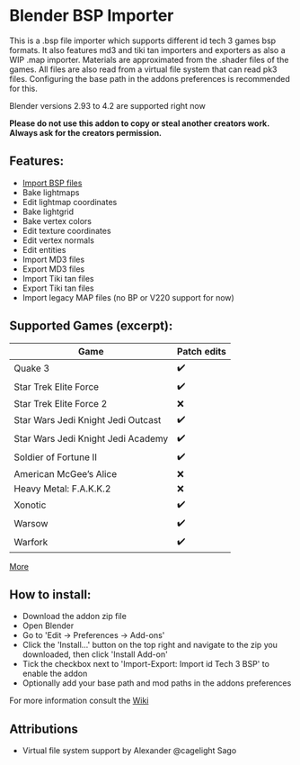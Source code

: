 # Blender BSP Importer

This is a .bsp file importer which supports different id tech 3 games bsp formats. It also features md3 and tiki tan importers and exporters as also a WIP .map importer. Materials are approximated from the .shader files of the games. All files are also read from a virtual file system that can read pk3 files. Configuring the base path in the addons preferences is recommended for this.

Blender versions 2.93 to 4.2 are supported right now

**Please do not use this addon to copy or steal another creators work. Always ask for the creators permission.**

## Features:

 - [Import BSP files](https://github.com/SomaZ/Blender_BSP_Importer/wiki/Importing-BSP-files)
 - Bake lightmaps 
 - Edit lightmap coordinates
 - Bake lightgrid
 - Bake vertex colors
 - Edit texture coordinates
 - Edit vertex normals
 - Edit entities
 - Import MD3 files
 - Export MD3 files
 - Import Tiki tan files
 - Export Tiki tan files
 - Import legacy MAP files (no BP or V220 support for now)

## Supported Games (excerpt):

| Game | Patch edits |
| - | - |
| Quake 3 | :heavy_check_mark: |
| Star Trek Elite Force | :heavy_check_mark: |
| Star Trek Elite Force 2 | :x: |
| Star Wars Jedi Knight Jedi Outcast | :heavy_check_mark: |
| Star Wars Jedi Knight Jedi Academy | :heavy_check_mark: |
| Soldier of Fortune II | :heavy_check_mark: |
| American McGee’s Alice | :x: |
| Heavy Metal: F.A.K.K.2 | :x: |
| Xonotic | :heavy_check_mark: |
| Warsow | :heavy_check_mark: |
| Warfork | :heavy_check_mark: |

[More](https://github.com/SomaZ/Blender_BSP_Importer/wiki/Supported-Games)

## How to install:

 - Download the addon zip file
 - Open Blender
 - Go to 'Edit -> Preferences -> Add-ons'
 - Click the 'Install...' button on the top right and navigate to the zip you downloaded, then click 'Install Add-on'
 - Tick the checkbox next to 'Import-Export: Import id Tech 3 BSP' to enable the addon
 - Optionally add your base path and mod paths in the addons preferences

For more information consult the [Wiki](https://github.com/SomaZ/Blender_BSP_Importer/wiki/Setup)

## Attributions

- Virtual file system support by Alexander @cagelight Sago 
